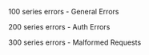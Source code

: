 100 series errors - General Errors

200 series errors - Auth Errors

300 series errors - Malformed Requests
